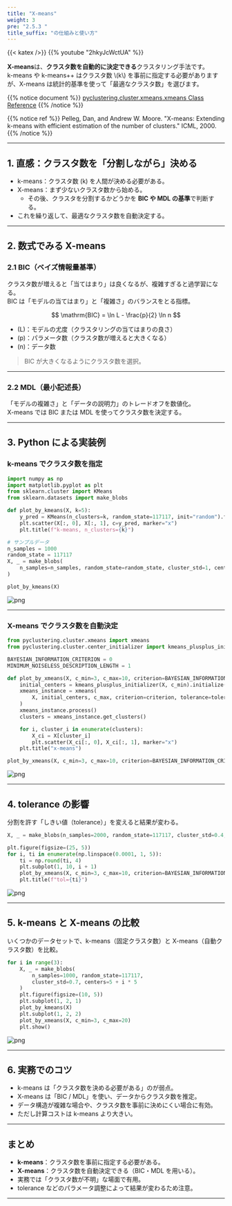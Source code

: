 ```yaml
---
title: "X-means"
weight: 3
pre: "2.5.3 "
title_suffix: "の仕組みと使い方"
---
```


{{< katex />}}
{{% youtube "2hkyJcWctUA" %}}

<div class="pagetop-box">
    <p><b>X-means</b>は、<b>クラスタ数を自動的に決定できる</b>クラスタリング手法です。<br>
    k-means や k-means++ はクラスタ数 \(k\) を事前に指定する必要がありますが、X-means は統計的基準を使って「最適なクラスタ数」を選びます。</p>
</div>

{{% notice document %}}
[pyclustering.cluster.xmeans.xmeans Class Reference](https://pyclustering.github.io/docs/0.9.0/html/dd/db4/classpyclustering_1_1cluster_1_1xmeans_1_1xmeans.html)
{{% /notice %}}

{{% notice ref %}}
Pelleg, Dan, and Andrew W. Moore. "X-means: Extending k-means with efficient estimation of the number of clusters." ICML, 2000.
{{% /notice %}}

---

## 1. 直感：クラスタ数を「分割しながら」決める
- k-means：クラスタ数 \(k\) を人間が決める必要がある。  
- X-means：まず少ないクラスタ数から始める。  
  - その後、クラスタを分割するかどうかを **BIC や MDL の基準**で判断する。  
- これを繰り返して、最適なクラスタ数を自動決定する。  

---

## 2. 数式でみる X-means

### 2.1 BIC（ベイズ情報量基準）
クラスタ数が増えると「当てはまり」は良くなるが、複雑すぎると過学習になる。  
BIC は「モデルの当てはまり」と「複雑さ」のバランスをとる指標。

$$
\mathrm{BIC} = \ln L - \frac{p}{2} \ln n
$$

- \(L\)：モデルの尤度（クラスタリングの当てはまりの良さ）  
- \(p\)：パラメータ数（クラスタ数が増えると大きくなる）  
- \(n\)：データ数  

> BIC が大きくなるようにクラスタ数を選択。

---

### 2.2 MDL（最小記述長）
「モデルの複雑さ」と「データの説明力」のトレードオフを数値化。  
X-means では BIC または MDL を使ってクラスタ数を決定する。  

---

## 3. Python による実装例

### k-means でクラスタ数を指定
```python
import numpy as np
import matplotlib.pyplot as plt
from sklearn.cluster import KMeans
from sklearn.datasets import make_blobs

def plot_by_kmeans(X, k=5):
    y_pred = KMeans(n_clusters=k, random_state=117117, init="random").fit_predict(X)
    plt.scatter(X[:, 0], X[:, 1], c=y_pred, marker="x")
    plt.title(f"k-means, n_clusters={k}")

# サンプルデータ
n_samples = 1000
random_state = 117117
X, _ = make_blobs(
    n_samples=n_samples, random_state=random_state, cluster_std=1, centers=10
)

plot_by_kmeans(X)
```

![png](/images/basic/clustering/X-means_files/X-means_5_0.png)

---

### X-means でクラスタ数を自動決定
```python
from pyclustering.cluster.xmeans import xmeans
from pyclustering.cluster.center_initializer import kmeans_plusplus_initializer

BAYESIAN_INFORMATION_CRITERION = 0
MINIMUM_NOISELESS_DESCRIPTION_LENGTH = 1

def plot_by_xmeans(X, c_min=3, c_max=10, criterion=BAYESIAN_INFORMATION_CRITERION, tolerance=0.025):
    initial_centers = kmeans_plusplus_initializer(X, c_min).initialize()
    xmeans_instance = xmeans(
        X, initial_centers, c_max, criterion=criterion, tolerance=tolerance
    )
    xmeans_instance.process()
    clusters = xmeans_instance.get_clusters()

    for i, cluster_i in enumerate(clusters):
        X_ci = X[cluster_i]
        plt.scatter(X_ci[:, 0], X_ci[:, 1], marker="x")
    plt.title("x-means")

plot_by_xmeans(X, c_min=3, c_max=10, criterion=BAYESIAN_INFORMATION_CRITERION)
```

![png](/images/basic/clustering/X-means_files/X-means_7_0.png)

---

## 4. tolerance の影響
分割を許す「しきい値（tolerance）」を変えると結果が変わる。

```python
X, _ = make_blobs(n_samples=2000, random_state=117117, cluster_std=0.4, centers=10)

plt.figure(figsize=(25, 5))
for i, ti in enumerate(np.linspace(0.0001, 1, 5)):
    ti = np.round(ti, 4)
    plt.subplot(1, 10, i + 1)
    plot_by_xmeans(X, c_min=3, c_max=10, criterion=BAYESIAN_INFORMATION_CRITERION, tolerance=ti)
    plt.title(f"tol={ti}")
```

![png](/images/basic/clustering/X-means_files/X-means_11_0.png)

---

## 5. k-means と X-means の比較
いくつかのデータセットで、k-means（固定クラスタ数）と X-means（自動クラスタ数）を比較。

```python
for i in range(3):
    X, _ = make_blobs(
        n_samples=1000, random_state=117117,
        cluster_std=0.7, centers=5 + i * 5
    )
    plt.figure(figsize=(10, 5))
    plt.subplot(1, 2, 1)
    plot_by_kmeans(X)
    plt.subplot(1, 2, 2)
    plot_by_xmeans(X, c_min=3, c_max=20)
    plt.show()
```

![png](/images/basic/clustering/X-means_files/X-means_13_0.png)

---

## 6. 実務でのコツ
- k-means は「クラスタ数を決める必要がある」のが弱点。  
- X-means は「BIC / MDL」を使い、データからクラスタ数を推定。  
- データ構造が複雑な場合や、クラスタ数を事前に決めにくい場合に有効。  
- ただし計算コストは k-means より大きい。  

---

## まとめ
- **k-means**：クラスタ数を事前に指定する必要がある。  
- **X-means**：クラスタ数を自動決定できる（BIC・MDL を用いる）。  
- 実務では「クラスタ数が不明」な場面で有用。  
- tolerance などのパラメータ調整によって結果が変わるため注意。  

---
